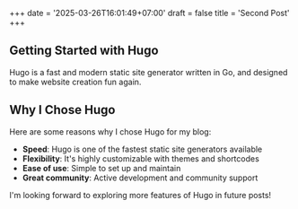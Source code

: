 +++
date = '2025-03-26T16:01:49+07:00'
draft = false
title = 'Second Post'
+++

## Getting Started with Hugo

Hugo is a fast and modern static site generator written in Go, and designed to make website creation fun again.

## Why I Chose Hugo

Here are some reasons why I chose Hugo for my blog:

- **Speed**: Hugo is one of the fastest static site generators available
- **Flexibility**: It's highly customizable with themes and shortcodes
- **Ease of use**: Simple to set up and maintain
- **Great community**: Active development and community support

I'm looking forward to exploring more features of Hugo in future posts!
